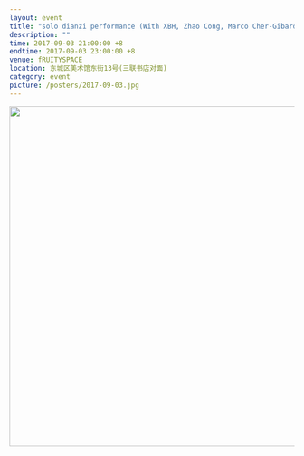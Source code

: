 ```yaml
---
layout: event
title: "solo dianzi performance (With XBH, Zhao Cong, Marco Cher-Gibard)"
description: ""
time: 2017-09-03 21:00:00 +8
endtime: 2017-09-03 23:00:00 +8
venue: fRUITYSPACE
location: 东城区美术馆东街13号(三联书店对面)
category: event
picture: /posters/2017-09-03.jpg
---
```


<img src="{{page.picture}}" width="600"/>
